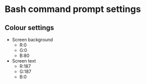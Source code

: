 # Bash command prompt settings

## Colour settings
- Screen background
  - R:0 
  - G:0
  - B:80
- Screen text
   - R:187
   - G:187
   - B:0
